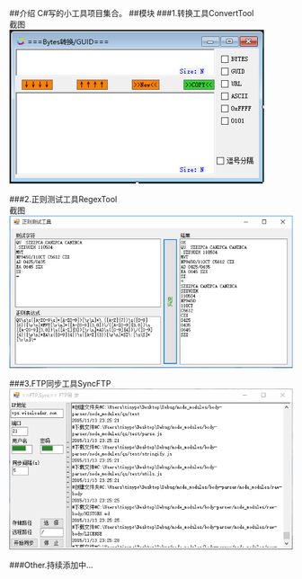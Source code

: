 ##介绍
C#写的小工具项目集合。
##模块
###1.转换工具ConvertTool  
截图  
![ConvertTool](https://github.com/tinygg/Tools.Net/blob/master/Convert/convert.png?raw=true)  

###2.正则测试工具RegexTool  
截图  
![RegexTool](https://raw.githubusercontent.com/tinygg/Tools.Net/master/Regex/regex.png)  

###3.FTP同步工具SyncFTP  
![SyncFTP](https://raw.githubusercontent.com/tinygg/Tools.Net/master/SyncFTP/ftp_sync.png)  

###Other.持续添加中...
